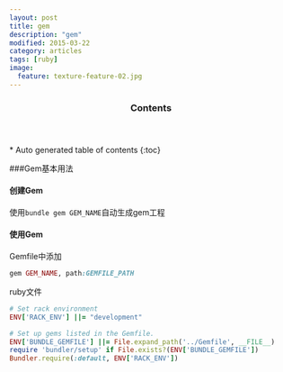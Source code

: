 ```yaml
---
layout: post
title: gem
description: "gem"
modified: 2015-03-22
category: articles
tags: [ruby]
image:
  feature: texture-feature-02.jpg
---
```


<section id="table-of-contents" class="toc">
  <header>
    <h3>Contents</h3>
  </header>
<div id="drawer" markdown="1">
*  Auto generated table of contents
{:toc}
</div>
</section><!-- /#table-of-contents -->

###Gem基本用法

#### 创建Gem
使用`bundle gem GEM_NAME`自动生成gem工程


#### 使用Gem
Gemfile中添加
```ruby
gem GEM_NAME, path:GEMFILE_PATH
```
ruby文件
```ruby
# Set rack environment
ENV['RACK_ENV'] ||= "development"

# Set up gems listed in the Gemfile.
ENV['BUNDLE_GEMFILE'] ||= File.expand_path('../Gemfile', __FILE__)
require 'bundler/setup' if File.exists?(ENV['BUNDLE_GEMFILE'])
Bundler.require(:default, ENV['RACK_ENV'])
```

